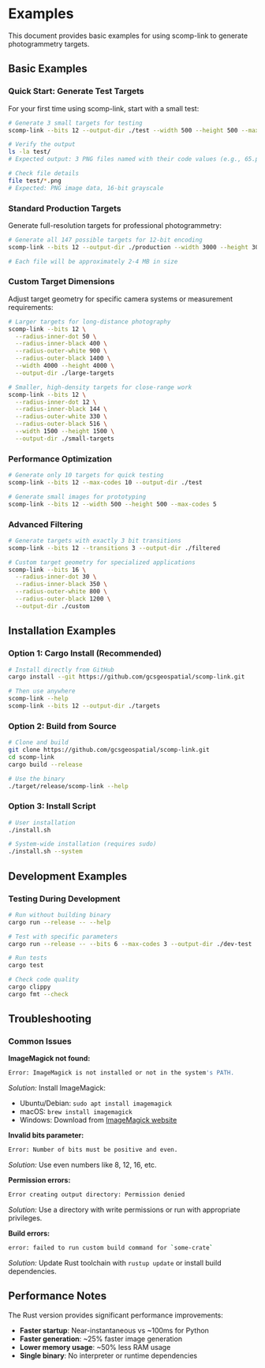 # Examples

This document provides basic examples for using scomp-link to generate photogrammetry targets.

## Basic Examples

### Quick Start: Generate Test Targets

For your first time using scomp-link, start with a small test:

```bash
# Generate 3 small targets for testing
scomp-link --bits 12 --output-dir ./test --width 500 --height 500 --max-codes 3

# Verify the output
ls -la test/
# Expected output: 3 PNG files named with their code values (e.g., 65.png, 71.png, 73.png)

# Check file details
file test/*.png
# Expected: PNG image data, 16-bit grayscale
```

### Standard Production Targets

Generate full-resolution targets for professional photogrammetry:

```bash
# Generate all 147 possible targets for 12-bit encoding
scomp-link --bits 12 --output-dir ./production --width 3000 --height 3000

# Each file will be approximately 2-4 MB in size
```

### Custom Target Dimensions

Adjust target geometry for specific camera systems or measurement requirements:

```bash
# Larger targets for long-distance photography
scomp-link --bits 12 \
  --radius-inner-dot 50 \
  --radius-inner-black 400 \
  --radius-outer-white 900 \
  --radius-outer-black 1400 \
  --width 4000 --height 4000 \
  --output-dir ./large-targets

# Smaller, high-density targets for close-range work
scomp-link --bits 12 \
  --radius-inner-dot 12 \
  --radius-inner-black 144 \
  --radius-outer-white 330 \
  --radius-outer-black 516 \
  --width 1500 --height 1500 \
  --output-dir ./small-targets
```

### Performance Optimization

```bash
# Generate only 10 targets for quick testing
scomp-link --bits 12 --max-codes 10 --output-dir ./test

# Generate small images for prototyping
scomp-link --bits 12 --width 500 --height 500 --max-codes 5
```

### Advanced Filtering

```bash
# Generate targets with exactly 3 bit transitions
scomp-link --bits 12 --transitions 3 --output-dir ./filtered

# Custom target geometry for specialized applications
scomp-link --bits 16 \
  --radius-inner-dot 30 \
  --radius-inner-black 350 \
  --radius-outer-white 800 \
  --radius-outer-black 1200 \
  --output-dir ./custom
```

## Installation Examples

### Option 1: Cargo Install (Recommended)

```bash
# Install directly from GitHub
cargo install --git https://github.com/gcsgeospatial/scomp-link.git

# Then use anywhere
scomp-link --help
scomp-link --bits 12 --output-dir ./targets
```

### Option 2: Build from Source

```bash
# Clone and build
git clone https://github.com/gcsgeospatial/scomp-link.git
cd scomp-link
cargo build --release

# Use the binary
./target/release/scomp-link --help
```

### Option 3: Install Script

```bash
# User installation
./install.sh

# System-wide installation (requires sudo)
./install.sh --system
```

## Development Examples

### Testing During Development

```bash
# Run without building binary
cargo run --release -- --help

# Test with specific parameters
cargo run --release -- --bits 6 --max-codes 3 --output-dir ./dev-test

# Run tests
cargo test

# Check code quality
cargo clippy
cargo fmt --check
```

## Troubleshooting

### Common Issues

**ImageMagick not found:**
```bash
Error: ImageMagick is not installed or not in the system's PATH.
```
*Solution:* Install ImageMagick:
- Ubuntu/Debian: `sudo apt install imagemagick`
- macOS: `brew install imagemagick`
- Windows: Download from [ImageMagick website](https://imagemagick.org/script/download.php#windows)

**Invalid bits parameter:**
```bash
Error: Number of bits must be positive and even.
```
*Solution:* Use even numbers like 8, 12, 16, etc.

**Permission errors:**
```bash
Error creating output directory: Permission denied
```
*Solution:* Use a directory with write permissions or run with appropriate privileges.

**Build errors:**
```bash
error: failed to run custom build command for `some-crate`
```
*Solution:* Update Rust toolchain with `rustup update` or install build dependencies.

## Performance Notes

The Rust version provides significant performance improvements:
- **Faster startup**: Near-instantaneous vs ~100ms for Python
- **Faster generation**: ~25% faster image generation
- **Lower memory usage**: ~50% less RAM usage
- **Single binary**: No interpreter or runtime dependencies